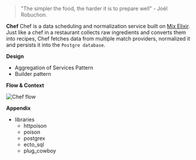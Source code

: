 > "The simpler the food, the harder it is to prepare well" - Joël Robuchon.

**Chef**
Chef is a data scheduling and normalization service built on [Mix Elixir](https://elixir-lang.org/getting-started/mix-otp/introduction-to-mix.html). 
Just like a chef in a restaurant collects raw ingredients and converts them into recipes, Chef fetches data from multiple match providers, normalized it and persists it into the `Postgre database`.

**Design**

* Aggregation of Services Pattern
* Builder pattern

**Flow & Context**

![Chef flow](https://dev-to-uploads.s3.amazonaws.com/uploads/articles/ube6xymgp3e0cjel96hg.jpg)

**Appendix**
* libraries
    * httpoison
    * poison
    * postgrex
    * ecto_sql
    * plug_cowboy



